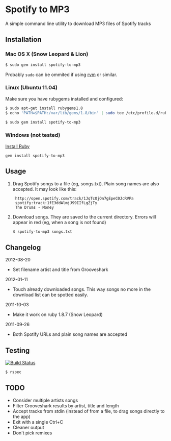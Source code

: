 # Spotify to MP3

A simple command line utility to download MP3 files of Spotify tracks

## Installation

### Mac OS X (Snow Leopard & Lion)

```bash
$ sudo gem install spotify-to-mp3
```

Probably `sudo` can be ommited if using [rvm](http://beginrescueend.com/) or similar.

### Linux (Ubuntu 11.04)

Make sure you have rubygems installed and configured:

```bash
$ sudo apt-get install rubygems1.8
$ echo 'PATH=$PATH:/var/lib/gems/1.8/bin' | sudo tee /etc/profile.d/rubygems1.8.sh >/dev/null
```

<span></span>

```bash
$ sudo gem install spotify-to-mp3
```

### Windows (not tested)

[Install Ruby](http://rubyinstaller.org/)

```
gem install spotify-to-mp3
```

## Usage

1. Drag Spotify songs to a file (eg, songs.txt). Plain song names are also 
   accepted. It may look like this:

        http://open.spotify.com/track/1JqTcOjOn7gEpeC0JcRVPa
        spotify:track:1fE3ddAlmjJ99IIfLgZjTy
        The Drums - Money

2. Download songs. They are saved to the current directory. Errors will appear in red (eg, when a song is not found)

    ```bash
    $ spotify-to-mp3 songs.txt
    ```

## Changelog

2012-08-20

- Set filename artist and title from Grooveshark

2012-01-11

- Touch already downloaded songs. This way songs no more in the download list can be spotted easily.

2011-10-03

- Make it work on ruby 1.8.7 (Snow Leopard)

2011-09-26

- Both Spotify URLs and plain song names are accepted

## Testing

[![Build Status](https://secure.travis-ci.org/frosas/spotify-to-mp3.png)](http://travis-ci.org/frosas/spotify-to-mp3)

```bash
$ rspec
```

## TODO

- Consider multiple artists songs
- Filter Grooveshark results by artist, title and length
- Accept tracks from stdin (instead of from a file, to drag songs directly to the app)
- Exit with a single Ctrl+C
- Cleaner output
- Don't pick remixes

